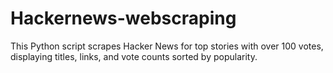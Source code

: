 # Hackernews-webscraping
 This Python script scrapes Hacker News for top stories with over 100 votes, displaying titles, links, and vote counts sorted by popularity.
